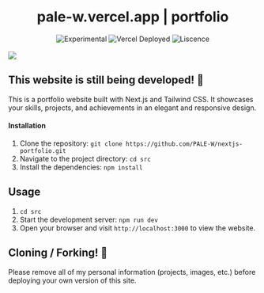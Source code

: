 
<div align="center">
  <h1>pale-w.vercel.app | portfolio</h1>
  <p></p>
  <img src="https://img.shields.io/badge/stability-beta-blue.svg" alt="Experimental">
  
  <img src="https://therealsujitk-vercel-badge.vercel.app/?app=portfolio-theme-jqe0jhmif-pale-w.vercel.app" alt="Vercel Deployed">
  <img src="https://img.shields.io/github/license/pale-w/portfolio-theme" alt="Liscence">
  <br><br>
</div>

<img src="https://pale-w.vercel.app/public/images/preview.png](https://pale-w.vercel.app/_next/image?url=%2Fimages%2Fportfolio.png&w=828&q=75">

 


## This website is still being developed! 🥳
This is a portfolio website built with Next.js and Tailwind CSS. It showcases your skills, projects, and achievements in an elegant and responsive design.

#### Installation
1. Clone the repository: `git clone https://github.com/PALE-W/nextjs-portfolio.git`
2. Navigate to the project directory: `cd src`
3. Install the dependencies: `npm install`

## Usage
1. `cd src`
2. Start the development server: `npm run dev`
3. Open your browser and visit `http://localhost:3000` to view the website.








## Cloning / Forking! 🦄

Please remove all of my personal information (projects, images, etc.) before deploying your own version of this site.


